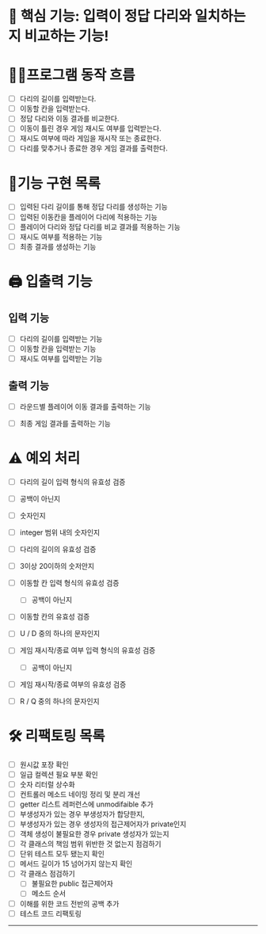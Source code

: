 # 📌 핵심 기능: 입력이 정답 다리와 일치하는지 비교하는 기능!

# 👩‍💻프로그램 동작 흐름
- [ ] 다리의 길이를 입력받는다. 
- [ ] 이동할 칸을 입력받는다.
- [ ] 정답 다리와 이동 결과를 비교한다.
- [ ] 이동이 틀린 경우 게임 재시도 여부를 입력받는다.
- [ ] 재시도 여부에 따라 게임을 재시작 또는 종료한다.
- [ ] 다리를 맞추거나 종료한 경우 게임 결과를 출력한다.

# 📝기능 구현 목록
- [ ] 입력된 다리 길이를 통해 정답 다리를 생성하는 기능 
- [ ] 입력된 이동칸을 플레이어 다리에 적용하는 기능
- [ ] 플레이어 다리와 정답 다리를 비교 결과를 적용하는 기능
- [ ] 재시도 여부를 적용하는 기능
- [ ] 최종 결과를 생성하는 기능

# 🖨️ 입출력 기능

## 입력 기능

- [ ] 다리의 길이를 입력받는 기능 
- [ ] 이동할 칸을 입력받는 기능 
- [ ] 재시도 여부를 입력받는 기능 

## 출력 기능

- [ ] 라운드별 플레이어 이동 결과를 출력하는 기능 
- [ ] 최종 게임 결과를 출력하는 기능 


#  ⚠️ 예외 처리
- [ ]  다리의 길이 입력 형식의 유효성 검증
  - [ ] 공백이 아닌지
  - [ ] 숫자인지
  - [ ] integer 범위 내의 숫자인지

- [ ]  다리의 길이의 유효성 검증
  - [ ] 3이상 20이하의 숫저안지

- [ ] 이동할 칸 입력 형식의 유효성 검증
  - [ ] 공백이 아닌지

- [ ]  이동할 칸의 유효성 검증
  - [ ] U / D 중의 하나의 문자인지
 

- [ ] 게임 재시작/종료 여부 입력 형식의 유효성 검증
  - [ ] 공백이 아닌지

- [ ]  게임 재시작/종료 여부의 유효성 검증
  - [ ] R / Q 중의 하나의 문자인지
 

# 🛠 리팩토링 목록
- [ ] 원시값 포장 확인
- [ ] 일급 컬렉션 필요 부분 확인
- [ ] 숫자 리터럴 상수화
- [ ] 컨트롤러 메소드 네이밍 정리 및 분리 개선
- [ ] getter 리스트 레퍼런스에 unmodifaible 추가
- [ ] 부생성자가 있는 경우 부생성자가 합당한지,
- [ ] 부생성자가 있는 경우 생성자의 접근제어자가 private인지
- [ ] 객체 생성이 불필요한 경우 private 생성자가 있는지
- [ ] 각 클래스의 책임 범위 위반한 것 없는지 점검하기
- [ ] 단위 테스트 모두 됐는지 확인
- [ ] 메서드 길이가 15 넘어가지 않는지 확인
- [ ] 각 클래스 점검하기
    - [ ] 불필요한 public 접근제어자
    - [ ] 메소드 순서
- [ ] 이해를 위한 코드 전반의 공백 추가
- [ ] 테스트 코드 리팩토링
---- 